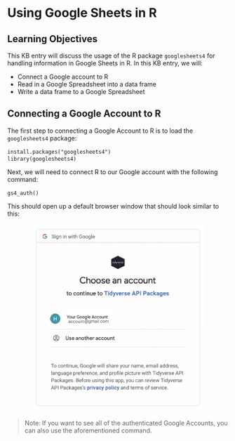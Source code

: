 # Using Google Sheets in R

## Learning Objectives

This KB entry will discuss the usage of the R package `googlesheets4` for handling information in Google Sheets in R. In this KB entry, we will:
- Connect a Google account to R
- Read in a Google Spreadsheet into a data frame
- Write a data frame to a Google Spreadsheet

## Connecting a Google Account to R

The first step to connecting a Google Account to R is to load the `googlesheets4` package:

```
install.packages("googlesheets4")
library(googlesheets4)
```

Next, we will need to connect R to our Google account with the following command:

```
gs4_auth()
```

This should open up a default browser window that should look similar to this:

<p align="center">
<img src="../img/Tidyverse_API.png" width="400">
</p>

> Note: If you want to see all of the authenticated Google Accounts, you can also use the aforementioned command. 
